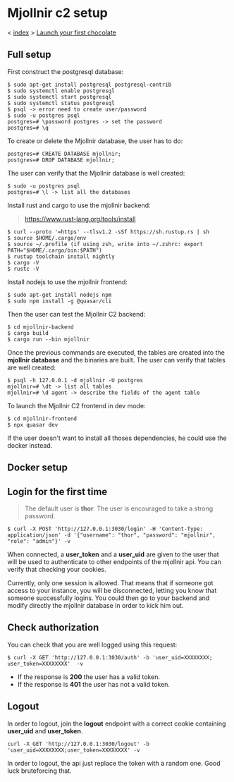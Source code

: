 # Mjollnir c2 setup

< [index](install-mjollnir-c2.md)
\> [Launch your first chocolate](first-chocolate.md)

## Full setup 

First construct the postgresql database:
```
$ sudo apt-get install postgresql postgresql-contrib
$ sudo systemctl enable postgresql
$ sudo systemctl start postgresql
$ sudo systemctl status postgresql
$ psql -> error need to create user/password
$ sudo -u postgres psql
postgres=# \password postgres -> set the password
postgres=# \q
```

To create or delete the Mjollnir database, the user has to do:
```
postgres=# CREATE DATABASE mjollnir;
postgres=# DROP DATABASE mjollnir;
```

The user can verify that the Mjollnir database is well created:
```
$ sudo -u postgres psql
postgres=# \l -> list all the databases
```

Install rust and cargo to use the mjollnir backend:
> https://www.rust-lang.org/tools/install

```
$ curl --proto '=https' --tlsv1.2 -sSf https://sh.rustup.rs | sh
$ source $HOME/.cargo/env
$ source ~/.profile (if using zsh, write into ~/.zshrc: export PATH="$HOME/.cargo/bin:$PATH")
$ rustup toolchain install nightly
$ cargo -V
$ rustc -V
```

Install nodejs to use the mjollnir frontend:
```
$ sudo apt-get install nodejs npm
$ sudo npm install -g @quasar/cli
```

Then the user can test the Mjollnir C2 backend:
```
$ cd mjollnir-backend
$ cargo build
$ cargo run --bin mjollnir
```

Once the previous commands are executed, the tables are created into the **mjollnir database** and the binaries are built. The user can verify that tables are well created:
```
$ psql -h 127.0.0.1 -d mjollnir -U postgres
mjollnir=# \dt -> list all tables
mjollnir=# \d agent -> describe the fields of the agent table
```

To launch the Mjollnir C2 frontend in dev mode:
```
$ cd mjollnir-frontend
$ npx quasar dev
```

If the user doesn't want to install all thoses dependencies, he could use the docker instead.

## Docker setup

## Login for the first time

> The default user is  **thor**.
> The user is encouraged to take a strong password.

```
$ curl -X POST 'http://127.0.0.1:3030/login' -H 'Content-Type: application/json' -d '{"username": "thor", "password": "mjollnir", "role": "admin"}' -v
```

When connected, a **user_token** and a **user_uid** are given to the user that will be used to authenticate to other endpoints of the mjollnir api. You can verify that checking your cookies. 

Currently, only one session is allowed. That means that if someone got access to your instance, you will be disconnected, letting you know that someone successfully logins. You could then go to your backend and modify directly the mjollnir database in order to kick him out.

## Check authorization

You can check that you are well logged using this request:

```
$ curl -X GET 'http://127.0.0.1:3030/auth' -b 'user_uid=XXXXXXXX; user_token=XXXXXXXX'  -v
```

* If the response is **200** the user has a valid token.
* If the response is **401** the user has not a valid token.

## Logout

In order to logout, join the **logout** endpoint with a correct cookie containing **user_uid** and **user_token**.

```
curl -X GET 'http://127.0.0.1:3030/logout' -b 'user_uid=XXXXXXXX;user_token=XXXXXXXX' -v
```

In order to logout, the api just replace the token with a random one. Good luck bruteforcing that.

